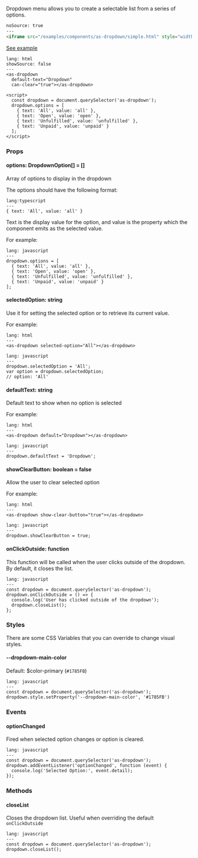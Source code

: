 Dropdown menu allows you to create a selectable list from a series of options.


```html
noSource: true
---
<iframe src="/examples/components/as-dropdown/simple.html" style="width: 100%; height: 215px;">
```
[See example](/developers/airship/examples/#example-as-dropdown)


```code
lang: html
showSource: false
---
<as-dropdown
  default-text="Dropdown"
  can-clear="true"></as-dropdown>

<script>
  const dropdown = document.querySelector('as-dropdown');
  dropdown.options = [
    { text: 'All', value: 'all' },
    { text: 'Open', value: 'open' },
    { text: 'Unfulfilled', value: 'unfulfilled' },
    { text: 'Unpaid', value: 'unpaid' }
  ];
</script>
```

### Props

#### **options**: DropdownOption[] = []
Array of options to display in the dropdown

The options should have the following format:
```code
lang:typescript
---
{ text: 'All', value: 'all' }
```

Text is the display value for the option, and value is the property which the component emits as the selected value.

For example:

```code
lang: javascript
---
dropdown.options = [
  { text: 'All', value: 'all' },
  { text: 'Open', value: 'open' },
  { text: 'Unfulfilled', value: 'unfulfilled' },
  { text: 'Unpaid', value: 'unpaid' }
];
```

#### **selectedOption**: string
Use it for setting the selected option or to retrieve its current value.

For example:

```code
lang: html
---
<as-dropdown selected-option="All"></as-dropdown>
```

```code
lang: javascript
---
dropdown.selectedOption = 'All';
var option = dropdown.selectedOption;
// option: 'All'
```

#### **defaultText**: string
Default text to show when no option is selected

For example:

```code
lang: html
---
<as-dropdown default="Dropdown"></as-dropdown>
```

```code
lang: javascript
---
dropdown.defaultText = 'Dropdown';
```

#### **showClearButton**: boolean = false
Allow the user to clear selected option

For example:

```code
lang: html
---
<as-dropdown show-clear-button="true"></as-dropdown>
```

```code
lang: javascript
---
dropdown.showClearButton = true;
```

#### **onClickOutside**: function
This function will be called when the user clicks outside of the dropdown. By default, it closes the list.

```code
lang: javascript
---
const dropdown = document.querySelector('as-dropdown');
dropdown.onClickOutside = () => {
  console.log('User has clicked outside of the dropdown');
  dropdown.closeList();
};
```

### Styles
There are some CSS Variables that you can override to change visual styles.

#### **\--dropdown-main-color**
Default: $color-primary (`#1785FB`)

```code
lang: javascript
---
const dropdown = document.querySelector('as-dropdown');
dropdown.style.setProperty('--dropdown-main-color', '#1785FB')
```


### Events

#### **optionChanged**
Fired when selected option changes or option is cleared.

```code
lang: javascript
---
const dropdown = document.querySelector('as-dropdown');
dropdown.addEventListener('optionChanged', function (event) {
  console.log('Selected Option:', event.detail);
});
```

### Methods

#### **closeList**
Closes the dropdown list. Useful when overriding the default `onClickOutside`

```code
lang: javascript
---
const dropdown = document.querySelector('as-dropdown');
dropdown.closeList();
```
